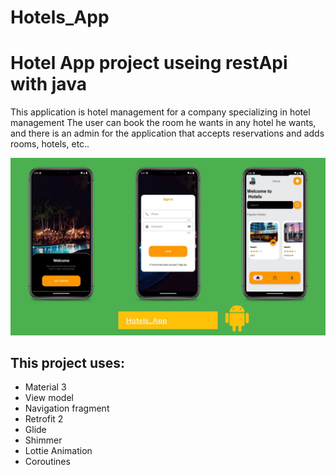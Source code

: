 # Hotels_App
# Hotel App project useing restApi with java

This application is hotel management for a company specializing in hotel management
The user can book the room he wants in any hotel he wants, and there is an admin for the application that accepts reservations and adds rooms, hotels, etc..

<p align="center">
  <img src="https://github.com/yazanprogrammer1/Hotels_App/blob/master/Hotels_App.jpg" href="">
</p>
<!-- <p align="left">
  <a href="https://youtu.be/JflJjPxhFQo" align="center">Check YouTube for Complete Video Tutorial</a>
</p> -->

## This project uses: 

* Material 3
* View model
* Navigation fragment
* Retrofit 2
* Glide
* Shimmer
* Lottie Animation
* Coroutines
